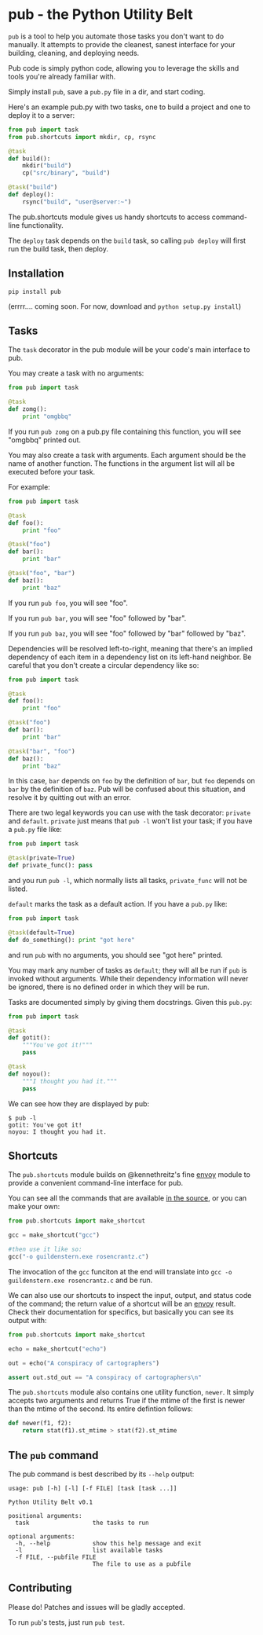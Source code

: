 pub - the Python Utility Belt
=============================

`pub` is a tool to help you automate those tasks you don't want to do manually.
It attempts to provide the cleanest, sanest interface for your building, 
cleaning, and deploying needs.

Pub code is simply python code, allowing you to leverage the skills and tools
you're already familiar with.

Simply install `pub`, save a `pub.py` file in a dir, and start coding.

Here's an example pub.py with two tasks, one to build a project and one to
deploy it to a server:

```python
from pub import task
from pub.shortcuts import mkdir, cp, rsync

@task
def build():
    mkdir("build")
    cp("src/binary", "build")

@task("build")
def deploy():
    rsync("build", "user@server:~")
```

The pub.shortcuts module gives us handy shortcuts to access command-line
functionality.

The `deploy` task depends on the `build` task, so calling `pub deploy`
will first run the build task, then deploy.

Installation
------------

`pip install pub`

(errrr.... coming soon. For now, download and `python setup.py install`)

Tasks
-----

The `task` decorator in the pub module will be your code's main interface
to pub.

You may create a task with no arguments:

```python
from pub import task

@task
def zomg():
    print "omgbbq"
```

If you run `pub zomg` on a pub.py file containing this function, you will
see "omgbbq" printed out.

You may also create a task with arguments. Each argument should be the name
of another function. The functions in the argument list will all be executed
before your task.

For example:

```python
from pub import task

@task
def foo():
    print "foo"

@task("foo")
def bar():
    print "bar"

@task("foo", "bar")
def baz():
    print "baz"
```

If you run `pub foo`, you will see "foo".

If you run `pub bar`, you will see "foo" followed by "bar".

If you run `pub baz`, you will see "foo" followed by "bar" followed by "baz".

Dependencies will be resolved left-to-right, meaning that there's an implied
dependency of each item in a dependency list on its left-hand neighbor. Be
careful that you don't create a circular dependency like so:

```python
from pub import task

@task
def foo():
    print "foo"

@task("foo")
def bar():
    print "bar"

@task("bar", "foo")
def baz():
    print "baz"
```

In this case, `bar` depends on `foo` by the definition of `bar`, but `foo`
depends on `bar` by the definition of `baz`. Pub will be confused about this
situation, and resolve it by quitting out with an error.

There are two legal keywords you can use with the task decorator: `private`
and `default`. `private` just means that `pub -l` won't list your task; if 
you have a `pub.py` file like:

```python
from pub import task

@task(private=True)
def private_func(): pass
```

and you run `pub -l`, which normally lists all tasks, `private_func` will not
be listed.

`default` marks the task as a default action. If you have a `pub.py` like:

```python
from pub import task

@task(default=True)
def do_something(): print "got here"
```

and run `pub` with no arguments, you should see "got here" printed.

You may mark any number of tasks as `default`; they will all be run if `pub`
is invoked without arguments. While their dependency information will never
be ignored, there is no defined order in which they will be run.

Tasks are documented simply by giving them docstrings. Given this `pub.py`:

```python
from pub import task

@task
def gotit():
    """You've got it!"""
    pass

@task
def noyou():
    """I thought you had it."""
    pass
```

We can see how they are displayed by pub:

```
$ pub -l
gotit: You've got it!
noyou: I thought you had it.
```

Shortcuts
---------

The `pub.shortcuts` module builds on @kennethreitz's fine
[envoy](https://github.com/kennethreitz/envoy) module to provide a convenient
command-line interface for pub.

You can see all the commands that are available
[in the source](https://github.com/llimllib/pub/blob/master/pub/shortcuts/__init__.py),
or you can make your own:

```python
from pub.shortcuts import make_shortcut

gcc = make_shortcut("gcc")

#then use it like so:
gcc("-o guildenstern.exe rosencrantz.c")
```

The invocation of the `gcc` funciton at the end will translate into 
`gcc -o guildenstern.exe rosencrantz.c` and be run.

We can also use our shortcuts to inspect the input, output, and status
code of the command;
the return value of a shortcut will be an [envoy](https://github.com/kennethreitz/envoy)
result. Check their documentation for specifics, but basically you can
see its output with:

```python
from pub.shortcuts import make_shortcut

echo = make_shortcut("echo")

out = echo("A conspiracy of cartographers")

assert out.std_out == "A conspiracy of cartographers\n"
```

The `pub.shortcuts` module also contains one utility function, `newer`. It
simply accepts two arguments and returns True if the mtime of the first is
newer than the mtime of the second. Its entire defintion follows:

```python
def newer(f1, f2):
    return stat(f1).st_mtime > stat(f2).st_mtime
```

The `pub` command
-----------------

The pub command is best described by its `--help` output:

```
usage: pub [-h] [-l] [-f FILE] [task [task ...]]

Python Utility Belt v0.1

positional arguments:
  task                  the tasks to run

optional arguments:
  -h, --help            show this help message and exit
  -l                    list available tasks
  -f FILE, --pubfile FILE 
                        The file to use as a pubfile
```

Contributing
------------

Please do! Patches and issues will be gladly accepted.

To run `pub`'s tests, just run `pub test`.